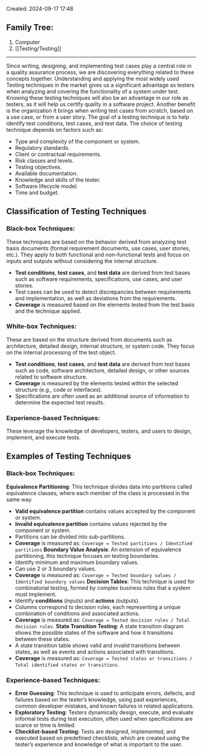 Created: 2024-09-17 17:48
## Family Tree:
1. Computer
2. [[Testing/Testing]]
-- -
Since writing, designing, and implementing test cases play a central role in a quality assurance process, we are discovering everything related to these concepts together. Understanding and applying the most widely used Testing techniques in the market gives us a significant advantage as testers when analyzing and covering the functionality of a system under test.
Knowing these testing techniques will also be an advantage in our role as testers, as it will help us certify quality in a software project. Another benefit is the organization it brings when writing test cases from scratch, based on a use case, or from a user story.
The goal of a testing technique is to help identify test conditions, test cases, and test data. The choice of testing technique depends on factors such as:
- Type and complexity of the component or system.
- Regulatory standards.
- Client or contractual requirements.
- Risk classes and levels.
- Testing objectives.
- Available documentation.
- Knowledge and skills of the tester.
- Software lifecycle model.
- Time and budget.
## Classification of Testing Techniques
### Black-box Techniques:
These techniques are based on the behavior derived from analyzing test basis documents (formal requirement documents, use cases, user stories, etc.). They apply to both functional and non-functional tests and focus on inputs and outputs without considering the internal structure.
- **Test conditions**, **test cases**, and **test data** are derived from test bases such as software requirements, specifications, use cases, and user stories.
- Test cases can be used to detect discrepancies between requirements and implementation, as well as deviations from the requirements.
- **Coverage** is measured based on the elements tested from the test basis and the technique applied.
### White-box Techniques:
These are based on the structure derived from documents such as architecture, detailed design, internal structure, or system code. They focus on the internal processing of the test object.
- **Test conditions**, **test cases**, and **test data** are derived from test bases such as code, software architecture, detailed design, or other sources related to software structure.
- **Coverage** is measured by the elements tested within the selected structure (e.g., code or interfaces).
- Specifications are often used as an additional source of information to determine the expected test results.
### Experience-based Techniques:
These leverage the knowledge of developers, testers, and users to design, implement, and execute tests.
## Examples of Testing Techniques
### Black-box Techniques:
**Equivalence Partitioning**: This technique divides data into partitions called equivalence classes, where each member of the class is processed in the same way.
- **Valid equivalence partition** contains values accepted by the component or system.
- **Invalid equivalence partition** contains values rejected by the component or system.
- Partitions can be divided into sub-partitions.
- **Coverage** is measured as:  `Coverage = Tested partitions / Identified partitions`
**Boundary Value Analysis**: An extension of equivalence partitioning, this technique focuses on testing boundaries.
- Identify minimum and maximum boundary values.
- Can use 2 or 3 boundary values.
- **Coverage** is measured as:  `Coverage = Tested boundary values / Identified boundary values`
**Decision Tables**: This technique is used for combinatorial testing, formed by complex business rules that a system must implement.
- Identify **conditions** (inputs) and **actions** (outputs).
- Columns correspond to decision rules, each representing a unique combination of conditions and associated actions.
- **Coverage** is measured as:  `Coverage = Tested decision rules / Total decision rules`.
**State Transition Testing**: A state transition diagram shows the possible states of the software and how it transitions between these states.
- A state transition table shows valid and invalid transitions between states, as well as events and actions associated with transitions.
- **Coverage** is measured as:  `Coverage = Tested states or transitions / Total identified states or transitions`.
### Experience-based Techniques:
- **Error Guessing**: This technique is used to anticipate errors, defects, and failures based on the tester’s knowledge, using past experiences, common developer mistakes, and known failures in related applications.
- **Exploratory Testing**: Testers dynamically design, execute, and evaluate informal tests during test execution, often used when specifications are scarce or time is limited.
- **Checklist-based Testing**: Tests are designed, implemented, and executed based on predefined checklists, which are created using the tester’s experience and knowledge of what is important to the user.